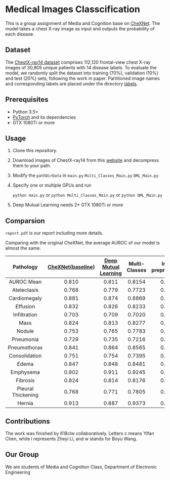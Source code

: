 # Medical Images Classcification


This is a group assignment of Media and Cognition base on [CheXNet](https://stanfordmlgroup.github.io/projects/chexnet/). The model takes a chest X-ray image as input and outputs the probability of each disease.

## Dataset

The [ChestX-ray14 dataset](http://openaccess.thecvf.com/content_cvpr_2017/papers/Wang_ChestX-ray8_Hospital-Scale_Chest_CVPR_2017_paper.pdf) comprises 112,120 frontal-view chest X-ray images of 30,805 unique patients with 14 disease labels. To evaluate the model, we randomly split the dataset into training (70%), validation (10%) and test (20%) sets, following the work in paper. Partitioned image names and corresponding labels are placed under the directory [labels](./ChestX-ray14/labels).

## Prerequisites

- Python 3.5+
- [PyTorch](http://pytorch.org/) and its dependencies
- GTX 1080Ti or more 

## Usage

1. Clone this repository.

2. Download images of ChestX-ray14 from this [website](https://nihcc.app.box.com/v/ChestXray-NIHCC) and decompress them to your path.

3. Modify the `pathDirData` in `main.py`  `Multi_Classes_Main.py`  `DML_Main.py`

4. Specify one or multiple GPUs and run

   `python main.py` or `python Multi_Classes_Main.py` or `python DML_Main.py`

5. Deep Mutual Learning needs 2* GTX 1080Ti or more 

## Comparsion

`report.pdf` is our report including more details.

Comparing with the original CheXNet, the average AUROC of our model is almost the same.

|     Pathology      | [CheXNet(baseline)](https://arxiv.org/abs/1711.05225) | [Deep Mutual Learning](https://arxiv.org/abs/1706.00384) | Multi-Classes |Image preprocessing | 
| :----------------: | :--------------------------------------: | :--------------------------------------: | :--------------------------------------: | :---------------------: |
|    AUROC Mean      |                  0.810                   |                  0.811                   |                  0.8154                  |         0.7847          |
|    Atelectasis     |                  0.768                   |                  0.779                   |                  0.7723                  |         0.7509          |
|    Cardiomegaly    |                  0.881                   |                  0.874                   |                  0.8869                  |         0.8599          |
|      Effusion      |                  0.832                   |                  0.826                   |                  0.8233                  |         0.8152          |
|    Infiltration    |                  0.703                   |                  0.709                   |                  0.7020                  |         0.6889          |
|        Mass        |                  0.824                   |                  0.813                   |                  0.8277                  |         0.7909          |
|       Nodule       |                  0.753                   |                  0.765                   |                  0.7783                  |         0.7100          |
|     Pneumonia      |                  0.729                   |                  0.735                   |                  0.7216                  |         0.7142          |
|    Pneumothorax    |                  0.841                   |                  0.864                   |                  0.8565                  |         0.8467          |
|   Consolidation    |                  0.751                   |                  0.754                   |                  0.7395                  |         0.7238          |
|       Edema        |                  0.847                   |                  0.848                   |                  0.8481                  |         0.8353          |
|     Emphysema      |                  0.902                   |                  0.911                   |                  0.9245                  |         0.8545          |
|      Fibrosis      |                  0.824                   |                  0.814                   |                  0.8176                  |         0.7948          |
| Pleural Thickening |                  0.768                   |                  0.771                   |                  0.7805                  |         0.7365          |
|       Hernia       |                  0.913                   |                  0.887                   |                  0.9373                  |         0.8635          |

## Contributions

The work was finished by 618clw collaboratively. Letters c means Yifan Chen, while l represents Zheyi Li, and w stands for Boyu Wang.

## Our Group

We are students of Media and Cognition Class, Department of Electronic Engineering

